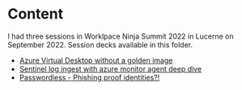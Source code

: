 # Content
I had three sessions in Worklpace Ninja Summit 2022 in Lucerne on September 2022. Session decks available in this folder.
- [Azure Virtual Desktop without a golden image](AzureVirtualDesktopWithoutAGoldenImage-MarkusLintuala.pdf)
- [Sentinel log ingest with azure monitor agent deep dive](SentinelLogIngestWithAzureMonitorAgentDeepdive_MarkusLintuala.pdf)
- [Passwordless - Phishing proof identities?!](Passwordless–PhishingProofIdentities-MarkusLintuala.pdf)